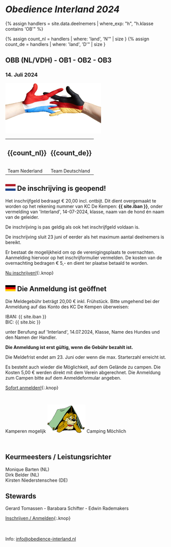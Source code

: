 
# *Obedience Interland 2024*
{% assign handlers = site.data.deelnemers | where_exp: "h", "h.klasse contains 'OB'" %}

{% assign count_nl = handlers | where: 'land', 'N'" | size }
{% assign count_de = handlers | where: 'land', 'D'" | size }



## OBB (NL/VDH) - OB1 - OB2 - OB3

### 14. Juli 2024

<img src="images/dutch-german-t.png" width="300">

<table><tr>
<td><h2>{{count_nl}}</h2><br/>Team Nederland</td>
<td><h2>{{count_de}}</h2><br/>Team Deutschland</td>
</tr></table>

## ![NL](/images/flag-nl.png) De inschrijving is geopend!  

Het inschrijfgeld bedraagt €&nbsp;20,00 incl. ontbijt.
Dit dient overgemaakt te worden op het rekening nummer van KC De Kempen: **{{ site.iban }}**, onder vermelding van 'Interland', 14-07-2024, klasse, naam van de hond én naam van de geleider.

De inschrijving is pas geldig als ook het inschrijfgeld voldaan is.

De inschrijving sluit 23 juni of eerder als het maximum aantal deelnemers is bereikt.

Er bestaat de mogelijkheid om op de verenigingsplaats te overnachten. 
Aanmelding hiervoor op het inschrijformulier vermelden. 
De kosten van de overnachting bedragen €&nbsp;5,- en dient ter plaatse betaald te worden.

[Nu inschrijven!](https://kcdekempen.nl/formulieren/obedience-interland/){:.knop}

## ![DE](/images/flag-de.png) Die Anmeldung ist geöffnet
Die Meldegebühr beträgt 20,00&nbsp;€ inkl. Frühstück.
Bitte umgehend bei der Anmeldung auf das Konto des KC De Kempen überweisen:

IBAN: {{ site.iban }}  
BIC: {{ site.bic }}  

unter Berufung auf 'Interland', 14.07.2024, Klasse, Name des Hundes und den Namen der Handler. 

**Die Anmeldung ist erst gültig, wenn die Gebühr bezahlt ist.**

Die Meldefrist endet am 23. Juni oder wenn die max. Starterzahl erreicht ist.

Es besteht auch wieder die Möglichkeit, auf dem Gelände zu campen. Die Kosten 5,00&nbsp;€ werden direkt mit dem Verein abgerechnet. 
Die Anmeldung zum Campen bitte auf dem Anmeldeformular angeben.


[Sofort anmelden!](https://kcdekempen.nl/formulieren/obedience-interland/){:.knop}


<br> 

Kamperen&nbsp;mogelijk
<img src="images/camping-dog.jpg" width="120">
Camping M&ouml;chlich

<br>

## Keurmeesters / Leistungsrichter
Monique&nbsp;Barten (NL)<br>
Dirk&nbsp;Belder (NL)<br>
Kirsten&nbsp;Niederstenschee (DE)

## Stewards
Gerard&nbsp;Tomassen - Barabara&nbsp;Schifter - Edwin&nbsp;Rademakers


[Inschrijven / Anmelden](https://kcdekempen.nl/formulieren/obedience-interland/){:.knop}


<br><br>
Info:  <info@obedience-interland.nl>
